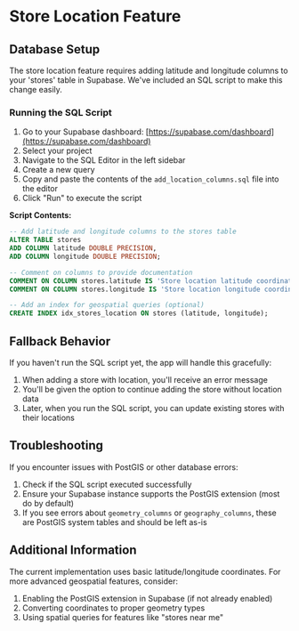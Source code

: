 # Store Location Feature

## Database Setup

The store location feature requires adding latitude and longitude columns to your 'stores' table in Supabase. We've included an SQL script to make this change easily.

### Running the SQL Script

1. Go to your Supabase dashboard: [https://supabase.com/dashboard](https://supabase.com/dashboard)
2. Select your project
3. Navigate to the SQL Editor in the left sidebar
4. Create a new query
5. Copy and paste the contents of the `add_location_columns.sql` file into the editor
6. Click "Run" to execute the script

**Script Contents:**
```sql
-- Add latitude and longitude columns to the stores table
ALTER TABLE stores 
ADD COLUMN latitude DOUBLE PRECISION,
ADD COLUMN longitude DOUBLE PRECISION;

-- Comment on columns to provide documentation
COMMENT ON COLUMN stores.latitude IS 'Store location latitude coordinate';
COMMENT ON COLUMN stores.longitude IS 'Store location longitude coordinate';

-- Add an index for geospatial queries (optional)
CREATE INDEX idx_stores_location ON stores (latitude, longitude);
```

## Fallback Behavior

If you haven't run the SQL script yet, the app will handle this gracefully:

1. When adding a store with location, you'll receive an error message
2. You'll be given the option to continue adding the store without location data
3. Later, when you run the SQL script, you can update existing stores with their locations

## Troubleshooting

If you encounter issues with PostGIS or other database errors:

1. Check if the SQL script executed successfully
2. Ensure your Supabase instance supports the PostGIS extension (most do by default)
3. If you see errors about `geometry_columns` or `geography_columns`, these are PostGIS system tables and should be left as-is

## Additional Information

The current implementation uses basic latitude/longitude coordinates. For more advanced geospatial features, consider:

1. Enabling the PostGIS extension in Supabase (if not already enabled)
2. Converting coordinates to proper geometry types
3. Using spatial queries for features like "stores near me" 